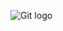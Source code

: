 ![Git logo](https://www.google.com/url?sa=i&source=images&cd=&ved=2ahUKEwj4v5qlopnnAhUOnKwKHdRCBAwQjRx6BAgBEAQ&url=https%3A%2F%2Fgithub.com%2Flogos&psig=AOvVaw1HDQxgqdrL_2MdgHrWjRZj&ust=1579853285611645)
